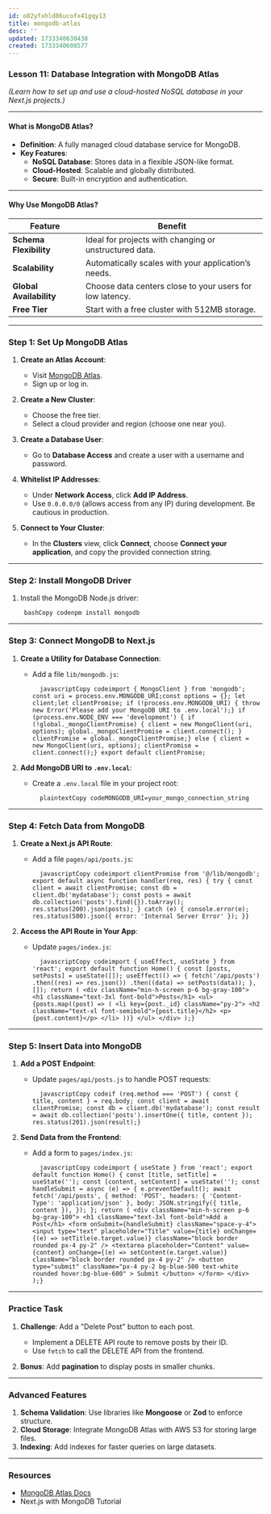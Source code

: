 ```yaml
---
id: o82yfxhld86ucofx41gqy13
title: mongodb-atlas
desc: ''
updated: 1733340630438
created: 1733340608577
---
```


### Lesson 11: **Database Integration with MongoDB Atlas**

*(Learn how to set up and use a cloud-hosted NoSQL database in your Next.js projects.)*

* * *

#### What is MongoDB Atlas?

- **Definition**: A fully managed cloud database service for MongoDB.
- **Key Features**:
    - **NoSQL Database**: Stores data in a flexible JSON-like format.
    - **Cloud-Hosted**: Scalable and globally distributed.
    - **Secure**: Built-in encryption and authentication.

* * *

#### Why Use MongoDB Atlas?

| Feature | Benefit |
| --- | --- |
| **Schema Flexibility** | Ideal for projects with changing or unstructured data. |
| **Scalability** | Automatically scales with your application’s needs. |
| **Global Availability** | Choose data centers close to your users for low latency. |
| **Free Tier** | Start with a free cluster with 512MB storage. |

* * *

### Step 1: Set Up MongoDB Atlas

1. **Create an Atlas Account**:

    - Visit [MongoDB Atlas](https://www.mongodb.com/cloud/atlas).
    - Sign up or log in.
2. **Create a New Cluster**:

    - Choose the free tier.
    - Select a cloud provider and region (choose one near you).
3. **Create a Database User**:

    - Go to **Database Access** and create a user with a username and password.
4. **Whitelist IP Addresses**:

    - Under **Network Access**, click **Add IP Address**.
    - Use `0.0.0.0/0` (allows access from any IP) during development. Be cautious in production.
5. **Connect to Your Cluster**:

    - In the **Clusters** view, click **Connect**, choose **Connect your application**, and copy the provided connection string.

* * *

### Step 2: Install MongoDB Driver

1. Install the MongoDB Node.js driver:

        bashCopy codenpm install mongodb

* * *

### Step 3: Connect MongoDB to Next.js

1. **Create a Utility for Database Connection**:

    - Add a file `lib/mongodb.js`:

            javascriptCopy codeimport { MongoClient } from 'mongodb'; const uri = process.env.MONGODB_URI;const options = {}; let client;let clientPromise; if (!process.env.MONGODB_URI) { throw new Error('Please add your MongoDB URI to .env.local');} if (process.env.NODE_ENV === 'development') { if (!global._mongoClientPromise) { client = new MongoClient(uri, options); global._mongoClientPromise = client.connect(); } clientPromise = global._mongoClientPromise;} else { client = new MongoClient(uri, options); clientPromise = client.connect();} export default clientPromise;
2. **Add MongoDB URI to `.env.local`**:

    - Create a `.env.local` file in your project root:

            plaintextCopy codeMONGODB_URI=your_mongo_connection_string

* * *

### Step 4: Fetch Data from MongoDB

1. **Create a Next.js API Route**:

    - Add a file `pages/api/posts.js`:

            javascriptCopy codeimport clientPromise from '@/lib/mongodb'; export default async function handler(req, res) { try { const client = await clientPromise; const db = client.db('mydatabase'); const posts = await db.collection('posts').find({}).toArray(); res.status(200).json(posts); } catch (e) { console.error(e); res.status(500).json({ error: 'Internal Server Error' }); }}
2. **Access the API Route in Your App**:

    - Update `pages/index.js`:

            javascriptCopy codeimport { useEffect, useState } from 'react'; export default function Home() { const [posts, setPosts] = useState([]); useEffect(() => { fetch('/api/posts') .then((res) => res.json()) .then((data) => setPosts(data)); }, []); return ( <div className="min-h-screen p-6 bg-gray-100"> <h1 className="text-3xl font-bold">Posts</h1> <ul> {posts.map((post) => ( <li key={post._id} className="py-2"> <h2 className="text-xl font-semibold">{post.title}</h2> <p>{post.content}</p> </li> ))} </ul> </div> );}

* * *

### Step 5: Insert Data into MongoDB

1. **Add a POST Endpoint**:

    - Update `pages/api/posts.js` to handle POST requests:

            javascriptCopy codeif (req.method === 'POST') { const { title, content } = req.body; const client = await clientPromise; const db = client.db('mydatabase'); const result = await db.collection('posts').insertOne({ title, content }); res.status(201).json(result);}
2. **Send Data from the Frontend**:

    - Add a form to `pages/index.js`:

            javascriptCopy codeimport { useState } from 'react'; export default function Home() { const [title, setTitle] = useState(''); const [content, setContent] = useState(''); const handleSubmit = async (e) => { e.preventDefault(); await fetch('/api/posts', { method: 'POST', headers: { 'Content-Type': 'application/json' }, body: JSON.stringify({ title, content }), }); }; return ( <div className="min-h-screen p-6 bg-gray-100"> <h1 className="text-3xl font-bold">Add a Post</h1> <form onSubmit={handleSubmit} className="space-y-4"> <input type="text" placeholder="Title" value={title} onChange={(e) => setTitle(e.target.value)} className="block border rounded px-4 py-2" /> <textarea placeholder="Content" value={content} onChange={(e) => setContent(e.target.value)} className="block border rounded px-4 py-2" /> <button type="submit" className="px-4 py-2 bg-blue-500 text-white rounded hover:bg-blue-600" > Submit </button> </form> </div> );}

* * *

### Practice Task

1. **Challenge**: Add a "Delete Post" button to each post.

    - Implement a DELETE API route to remove posts by their ID.
    - Use `fetch` to call the DELETE API from the frontend.
2. **Bonus**: Add **pagination** to display posts in smaller chunks.

* * *

### Advanced Features

1. **Schema Validation**: Use libraries like **Mongoose** or **Zod** to enforce structure.
2. **Cloud Storage**: Integrate MongoDB Atlas with AWS S3 for storing large files.
3. **Indexing**: Add indexes for faster queries on large datasets.

* * *

### Resources

- [MongoDB Atlas Docs](https://www.mongodb.com/docs/atlas/)
- Next.js with MongoDB Tutorial